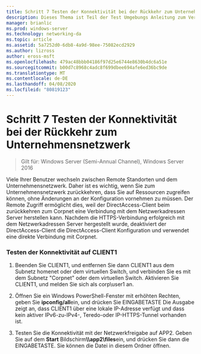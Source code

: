 ```yaml
---
title: Schritt 7 Testen der Konnektivität bei der Rückkehr zum Unternehmensnetzwerk
description: Dieses Thema ist Teil der Test Umgebungs Anleitung zum Veranschaulichen von DirectAccess in einem Cluster mit Windows NLB für Windows Server 2016.
manager: brianlic
ms.prod: windows-server
ms.technology: networking-da
ms.topic: article
ms.assetid: 5a7252d0-6db8-4a9d-98ee-75082ecd2929
ms.author: lizross
author: eross-msft
ms.openlocfilehash: 479ac48bbb04186f97d25e6744e8630b4dc6a51e
ms.sourcegitcommit: b00d7c8968c4adc8f699dbee694afe6ed36bc9de
ms.translationtype: MT
ms.contentlocale: de-DE
ms.lasthandoff: 04/08/2020
ms.locfileid: "80819123"
---
```

# <a name="step-7-test-connectivity-when-returning-to-the-corpnet"></a>Schritt 7 Testen der Konnektivität bei der Rückkehr zum Unternehmensnetzwerk

>Gilt für: Windows Server (Semi-Annual Channel), Windows Server 2016

Viele Ihrer Benutzer wechseln zwischen Remote Standorten und dem Unternehmensnetzwerk. Daher ist es wichtig, wenn Sie zum Unternehmensnetzwerk zurückkehren, dass Sie auf Ressourcen zugreifen können, ohne Änderungen an der Konfiguration vornehmen zu müssen. Der Remote Zugriff ermöglicht dies, weil der DirectAccess-Client beim zurückkehren zum Corpnet eine Verbindung mit dem Netzwerkadressen Server herstellen kann. Nachdem die HTTPS-Verbindung erfolgreich mit dem Netzwerkadressen Server hergestellt wurde, deaktiviert der DirectAccess-Client die DirectAccess-Client Konfiguration und verwendet eine direkte Verbindung mit Corpnet.  
  
### <a name="test-connectivity-on-client1"></a>Testen der Konnektivität auf CLIENT1  
  
1. Beenden Sie CLIENT1, und entfernen Sie dann CLIENT1 aus dem Subnetz homenet oder dem virtuellen Switch, und verbinden Sie es mit dem Subnetz "Corpnet" oder dem virtuellen Switch. Aktivieren Sie CLIENT1, und melden Sie sich als corp\user1 an.  
  
2. Öffnen Sie ein Windows PowerShell-Fenster mit erhöhten Rechten, geben Sie **ipconfig/all**ein, und drücken Sie EINGABETASTE Die Ausgabe zeigt an, dass CLIENT1 über eine lokale IP-Adresse verfügt und dass kein aktiver IPv6-zu-IPv4-, Teredo-oder IP-HTTPS-Tunnel vorhanden ist.  
  
3. Testen Sie die Konnektivität mit der Netzwerkfreigabe auf APP2. Geben Sie auf dem **Start** Bildschirm<strong>\\\app2\files</strong>ein, und drücken Sie dann die EINGABETASTE. Sie können die Datei in diesem Ordner öffnen.  
  


